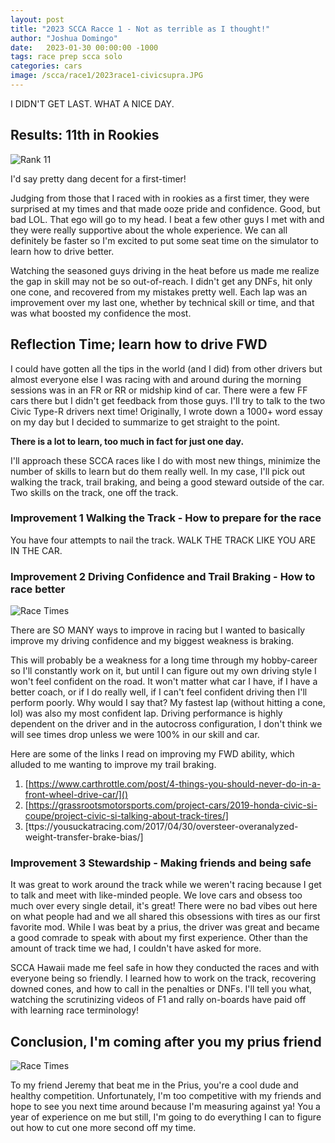 ```yaml
---
layout: post
title: "2023 SCCA Racce 1 - Not as terrible as I thought!"
author: "Joshua Domingo"
date:   2023-01-30 00:00:00 -1000
tags: race prep scca solo  
categories: cars
image: /scca/race1/2023race1-civicsupra.JPG
---
```


I DIDN'T GET LAST. WHAT A NICE DAY.

## Results: 11th in Rookies

![Rank 11](https://sudoyashi.github.io/Joshis-Garage/assets/img/scca/race1/2023race1-rank11.PNG)

I'd say pretty dang decent for a first-timer!

Judging from those that I raced with in rookies as a first timer, they were surprised at my times and that made ooze pride and confidence. Good, but bad LOL. That ego will go to my head. I beat a few other guys I met with and they were really supportive about the whole experience. We can all definitely be faster so I'm excited to put some seat time on the simulator to learn how to drive better.

Watching the seasoned guys driving in the heat before us made me realize the gap in skill may not be so out-of-reach. I didn't get any DNFs, hit only one cone, and recovered from my mistakes pretty well. Each lap was an improvement over my last one, whether by technical skill or time, and that was what boosted my confidence the most.

## Reflection Time; learn how to drive FWD

I could have gotten all the tips in the world (and I did) from other drivers but almost everyone else I was racing with and around during the morning sessions was in an FR or RR or midship kind of car. There were a few FF cars there but I didn't get feedback from those guys. I'll try to talk to the two Civic Type-R drivers next time! Originally, I wrote down a 1000+ word essay on my day but I decided to summarize to get straight to the point.

**There is a lot to learn, too much in fact for just one day.**

I'll approach these SCCA races like I do with most new things, minimize the number of skills to learn but do them really well. In my case, I'll pick out walking the track, trail braking, and being a good steward outside of the car. Two skills on the track, one off the track.

### Improvement 1 Walking the Track - How to prepare for the race

You have four attempts to nail the track. WALK THE TRACK LIKE YOU ARE IN THE CAR.

### Improvement 2 Driving Confidence and Trail Braking - How to race better

![Race Times](https://sudoyashi.github.io/Joshis-Garage/assets/img/scca/race1/2023race1-times.png)

There are SO MANY ways to improve in racing but I wanted to basically improve my driving confidence and my biggest weakness is braking. 

This will probably be a weakness for a long time through my hobby-career so I'll constantly work on it, but until I can figure out my own driving style I won't feel confident on the road. It won't matter what car I have, if I have a better coach, or if I do really well, if I can't feel confident driving then I'll perform poorly. Why would I say that? My fastest lap (without hitting a cone, lol) was also my most confident lap. Driving performance is highly dependent on the driver and in the autocross configuration, I don't think we will see times drop unless we were 100% in our skill and car.

Here are some of the links I read on improving my FWD ability, which alluded to me wanting to improve my trail braking.
1. [https://www.carthrottle.com/post/4-things-you-should-never-do-in-a-front-wheel-drive-car/]()
2. [https://grassrootsmotorsports.com/project-cars/2019-honda-civic-si-coupe/project-civic-si-talking-about-track-tires/]
3. [ttps://yousuckatracing.com/2017/04/30/oversteer-overanalyzed-weight-transfer-brake-bias/]

### Improvement 3 Stewardship - Making friends and being safe

It was great to work around the track while we weren't racing because I get to talk and meet with like-minded people. We love cars and obsess too much over every single detail, it's great! There were no bad vibes out here on what people had and we all shared this obsessions with tires as our first favorite mod. While I was beat by a prius, the driver was great and became a good comrade to speak with about my first experience. Other than the amount of track time we had, I couldn't have asked for more.

SCCA Hawaii made me feel safe in how they conducted the races and with everyone being so friendly. I learned how to work on the track, recovering downed cones, and how to call in the penalties or DNFs. I'll tell you what, watching the scrutinizing videos of F1 and rally on-boards have paid off with learning race terminology! 

## Conclusion, I'm coming after you my prius friend

![Race Times](https://sudoyashi.github.io/Joshis-Garage/assets/img/scca/race1/2023race1-vertical.JPG)

To my friend Jeremy that beat me in the Prius, you're a cool dude and healthy competition. Unfortunately, I'm too competitive with my friends and hope to see you next time around because I'm measuring against ya! You a year of experience on me but still, I'm going to do everything I can to figure out how to cut one more second off my time.



